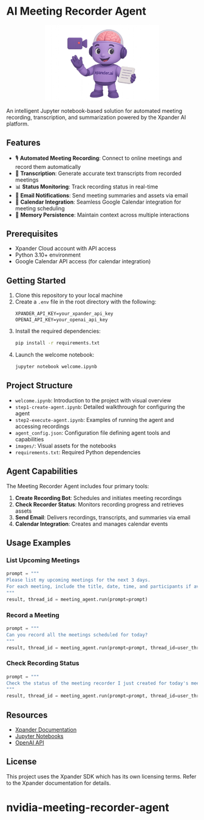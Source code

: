 # AI Meeting Recorder Agent

<p align="center">
  <img src="images/recorder.png" alt="AI Meeting Recorder" width="300">
</p>

An intelligent Jupyter notebook-based solution for automated meeting recording, transcription, and summarization powered by the Xpander AI platform.

## Features

- 🎙️ **Automated Meeting Recording**: Connect to online meetings and record them automatically
- 📝 **Transcription**: Generate accurate text transcripts from recorded meetings
- 📊 **Status Monitoring**: Track recording status in real-time
- 📩 **Email Notifications**: Send meeting summaries and assets via email
- 📅 **Calendar Integration**: Seamless Google Calendar integration for meeting scheduling
- 💾 **Memory Persistence**: Maintain context across multiple interactions

## Prerequisites

- Xpander Cloud account with API access
- Python 3.10+ environment
- Google Calendar API access (for calendar integration)

## Getting Started

1. Clone this repository to your local machine
2. Create a `.env` file in the root directory with the following:
   ```
   XPANDER_API_KEY=your_xpander_api_key
   OPENAI_API_KEY=your_openai_api_key
   ```
3. Install the required dependencies:
   ```bash
   pip install -r requirements.txt
   ```
4. Launch the welcome notebook:
   ```bash
   jupyter notebook welcome.ipynb
   ```

## Project Structure

- `welcome.ipynb`: Introduction to the project with visual overview
- `step1-create-agent.ipynb`: Detailed walkthrough for configuring the agent
- `step2-execute-agent.ipynb`: Examples of running the agent and accessing recordings
- `agent_config.json`: Configuration file defining agent tools and capabilities
- `images/`: Visual assets for the notebooks
- `requirements.txt`: Required Python dependencies

## Agent Capabilities

The Meeting Recorder Agent includes four primary tools:

1. **Create Recording Bot**: Schedules and initiates meeting recordings
2. **Check Recorder Status**: Monitors recording progress and retrieves assets
3. **Send Email**: Delivers recordings, transcripts, and summaries via email
4. **Calendar Integration**: Creates and manages calendar events

## Usage Examples

### List Upcoming Meetings

```python
prompt = """
Please list my upcoming meetings for the next 3 days.
For each meeting, include the title, date, time, and participants if available.
"""
result, thread_id = meeting_agent.run(prompt=prompt)
```

### Record a Meeting

```python
prompt = """
Can you record all the meetings scheduled for today?
"""
result, thread_id = meeting_agent.run(prompt=prompt, thread_id=user_thread_id)
```

### Check Recording Status

```python
prompt = """
Check the status of the meeting recorder I just created for today's meeting.
"""
result, thread_id = meeting_agent.run(prompt=prompt, thread_id=user_thread_id)
```

## Resources

- [Xpander Documentation](https://docs.xpander.ai)
- [Jupyter Notebooks](https://jupyter.org/)
- [OpenAI API](https://platform.openai.com/)

## License

This project uses the Xpander SDK which has its own licensing terms. Refer to the Xpander documentation for details.
# nvidia-meeting-recorder-agent
